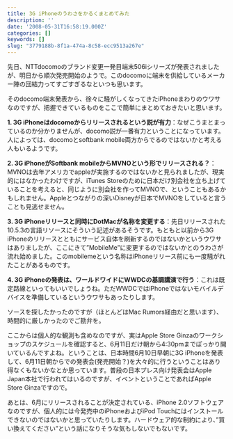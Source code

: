 ```yaml
---
title: 3G iPhoneのうわさをかるくまとめてみた
description: ''
date: '2008-05-31T16:58:19.000Z'
categories: []
keywords: []
slug: "3779188b-8f1a-474a-8c58-ecc9513a267e"
---
```

先日、NTTdocomoのブランド変更一発目端末506iシリーズが発表されましたが、明日から順次発売開始のようで。このdocomoに端末を供給しているメーカー陣の団結力ってすごすぎるなといつも思います。

そのdocomo端末発表から、徐々に騒がしくなってきたiPhoneまわりのウワサなのですが、把握できているものをここで簡単にまとめておきたいと思います。

**1\. 3G iPhoneはdocomoからリリースされるという説が有力**：なぜこうまとまっているのか分かりませんが、docomo説が一番有力ということになっています。人によっては、docomoとsoftbank mobile両方からでるのではないかと考える人もいるようです。

**2\. 3G iPhoneがSoftbank mobileからMVNOという形でリリースされる？**：MVNOは去年アメリカでappleが実施するのではないかと見られましたが、現実的にはなかったわけですが、iTunes Storeのために日本だけ別会社を立ち上げていることを考えると、同じように別会社を作ってMVNOで、ということもあるかもしれません。Appleとつながりの深いDisneyが日本でMVNOをしていると言うことも見逃せません。

**3\. 3G iPhoneリリースと同時にDotMacが名称を変更する**：先日リリースされた10.5.3の言語リソースにそういう記述があるそうです。もともと以前から3G iPhoneのリリースとともにサービス自体を刷新するのではないかというウワサはありましたが、ここにきて”MobileMe”に変更するのではないかとのうわさが流れ始めました。このmobilemeという名称はiPhoneリリース前にも一度騒がれたことがあるものです。

**4\. 3G iPhoneの発表は、ワールドワイドにWWDCの基調講演で行う**：これは既定路線といってもいいでしょうね。ただWWDCではiPhoneではないモバイルデバイスを準備しているというウワサもあったりします。

ソースを探したかったのですが（ほとんどはMac Rumors経由だと思います）、時間的に厳しかったのでご勘弁を。

ここからは個人的な観測も含めなのですが、実はApple Store Ginzaのワークショップのスケジュールを確認すると、6月11日だけ朝から4:30pmまでぽっかり開いているんですよね。ということは、日本時間6月10日早朝に3G iPhoneを発表して、6月11日朝からでの発表会(発売開始？)を大々的に行うということはあり得なくもないかなとか思っています。普段の日本プレス向け発表会はApple Japan本社で行われてはいるのですが、イベントということであればApple Store Ginzaですので。

あとは、6月にリリースされることが決定されている、iPhone 2.0ソフトウェアなのですが、個人的には今発売中のiPhoneおよびiPod Touchにはインストールできないのではないかと思っていたりします。ハードウェア的な制約により、”買い換えてください”という話になりそうな気もしないでもないです。